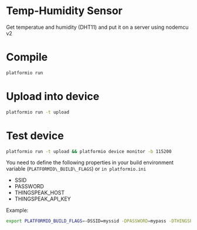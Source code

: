 # Temp-Humidity Sensor

Get temperatue and humidity (DHT11) and put it on a server using nodemcu v2

# Compile
```bash
platformio run
```

# Upload into device
```bash
platformio run -t upload
```
# Test device
```bash
platformio run -t upload && platformio device monitor -b 115200
```


You need to define the following properties in your build environment variable (`PLATFORMIO\_BUILD\_FLAGS`) or `in platformio.ini`
- SSID
- PASSWORD
- THINGSPEAK\_HOST
- THINGSPEAK\_API\_KEY

Example:
```bash
export PLATFORMIO_BUILD_FLAGS=-DSSID=myssid -DPASSWORD=mypass -DTHINGSPEAK_HOST=myhost -DTHINGSPEAK_API_KEY=mykey
```
